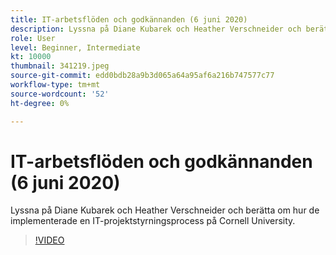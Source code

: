 ```yaml
---
title: IT-arbetsflöden och godkännanden (6 juni 2020)
description: Lyssna på Diane Kubarek och Heather Verschneider och berätta om hur de implementerade en IT-projektstyrningsprocess på Cornell University.
role: User
level: Beginner, Intermediate
kt: 10000
thumbnail: 341219.jpeg
source-git-commit: edd0bdb28a9b3d065a64a95af6a216b747577c77
workflow-type: tm+mt
source-wordcount: '52'
ht-degree: 0%

---
```


# IT-arbetsflöden och godkännanden (6 juni 2020)

Lyssna på Diane Kubarek och Heather Verschneider och berätta om hur de implementerade en IT-projektstyrningsprocess på Cornell University.

>[!VIDEO](https://video.tv.adobe.com/v/341219/?quality=12&learn=on)
